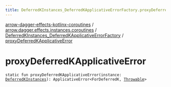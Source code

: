 ```yaml
---
title: DeferredKInstances_DeferredKApplicativeErrorFactory.proxyDeferredKApplicativeError - arrow-dagger-effects-kotlinx-coroutines
---
```


[arrow-dagger-effects-kotlinx-coroutines](../../index.html) / [arrow.dagger.effects.instances.coroutines](../index.html) / [DeferredKInstances_DeferredKApplicativeErrorFactory](index.html) / [proxyDeferredKApplicativeError](./proxy-deferred-k-applicative-error.html)

# proxyDeferredKApplicativeError

`static fun proxyDeferredKApplicativeError(instance: `[`DeferredKInstances`](../-deferred-k-instances/index.html)`): ApplicativeError<ForDeferredK, `[`Throwable`](https://kotlinlang.org/api/latest/jvm/stdlib/kotlin/-throwable/index.html)`>`